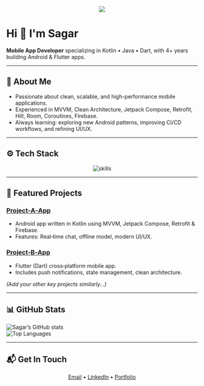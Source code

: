 <!-- Banner: optional animated header -->
<p align="center">
  <img src="https://capsule-render.vercel.app/api?text=Hi+there!+I%E2%80%99m+Sagar&animation=fadeIn&type=waving&color=gradient&height=120"/>
</p>

# Hi 👋 I'm **Sagar**
**Mobile App Developer** specializing in Kotlin • Java • Dart, with 4+ years building Android & Flutter apps.

---

## 💼 About Me
- Passionate about clean, scalable, and high-performance mobile applications.
- Experienced in MVVM, Clean Architecture, Jetpack Compose, Retrofit, Hilt, Room, Coroutines, Firebase.
- Always learning: exploring new Android patterns, improving CI/CD workflows, and refining UI/UX.

---

## ⚙️ Tech Stack  
<p align="center">
  <img src="https://skillicons.dev/icons?i=kotlin,java,dart,androidstudio,flutter,jetpackcompose,retrofit,room,firebase,git&theme=light" alt="skills"/>
</p>

---

## 🚀 Featured Projects
### [Project‑A‑App](https://github.com/yourusername/project-a)
- Android app written in Kotlin using MVVM, Jetpack Compose, Retrofit & Firebase.
- Features: Real‑time chat, offline model, modern UI/UX.

### [Project‑B‑App](https://github.com/yourusername/project-b)
- Flutter (Dart) cross‑platform mobile app.
- Includes push notifications, state management, clean architecture.

*(Add your other key projects similarly…)*

---

## 📊 GitHub Stats  
<!-- Stats cards -->
![Sagar’s GitHub stats](https://github-readme-stats.vercel.app/api?username=yourusername&show_icons=true&theme=tokyonight)  
![Top Languages](https://github-readme-stats.vercel.app/api/top-langs/?username=yourusername&layout=compact&theme=tokyonight)

---

## 📬 Get In Touch
<p align="center">
  <a href="mailto:your.email@example.com">Email</a> •
  <a href="https://linkedin.com/in/yourprofile">LinkedIn</a> •
  <a href="https://yourportfolio.dev">Portfolio</a>
</p>
